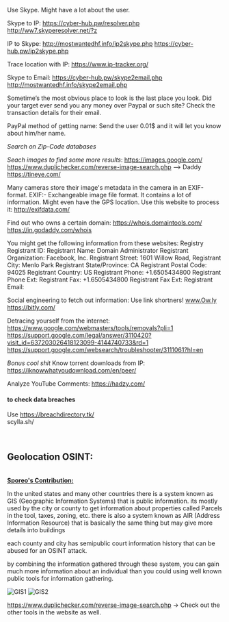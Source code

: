 Use Skype. Might have a lot about the user.

Skype to IP:
https://cyber-hub.pw/resolver.php
http://ww7.skyperesolver.net/?z

IP to Skype:
http://mostwantedhf.info/ip2skype.php
https://cyber-hub.pw/ip2skype.php

Trace location with IP:
https://www.ip-tracker.org/

Skype to Email:
https://cyber-hub.pw/skype2email.php
http://mostwantedhf.info/skype2email.php

Sometime’s the most obvious place to look is the last place you look.
Did your target ever send you any money over Paypal or such site?
Check the transaction details for their email.

PayPal method of getting name:
Send the user 0.01$ and it will let you know about him/her name.

*Search on Zip-Code databases*

*Seach images to find some more results*: 
https://images.google.com/
https://www.duplichecker.com/reverse-image-search.php --> Daddy
https://tineye.com/

Many cameras store their image's metadata in the camera in an EXIF-format.
EXIF:- Exchangeable image file format. It contains a lot of information.
Might even have the GPS location.
Use this website to process it:
http://exifdata.com/

Find out who owns a certain domain:
https://whois.domaintools.com/
https://in.godaddy.com/whois

You might get the following information from these websites:
Registry Registrant ID:
Registrant Name: Domain Administrator
Registrant Organization: Facebook, Inc.
Registrant Street: 1601 Willow Road,
Registrant City: Menlo Park
Registrant State/Province: CA
Registrant Postal Code: 94025
Registrant Country: US
Registrant Phone: +1.6505434800
Registrant Phone Ext:
Registrant Fax: +1.6505434800
Registrant Fax Ext:
Registrant Email: 

Social engineering to fetch out information: Use link shortners!
www.Ow.ly
https://bitly.com/

Detracing yourself from the internet:
https://www.google.com/webmasters/tools/removals?pli=1
https://support.google.com/legal/answer/3110420?visit_id=637203026418123099-4144740733&rd=1
https://support.google.com/websearch/troubleshooter/3111061?hl=en

*Bonus cool shit*
Know torrent downloads from IP:
https://iknowwhatyoudownload.com/en/peer/

Analyze YouTube Comments:
https://hadzy.com/

<h4>to check data breaches</h4>

Use https://breachdirectory.tk/
<br>scylla.sh/<br>

<br>
<h2>Geolocation OSINT:</h2><br>
<b><a href="https://github.com/Sporeo">Sporeo's Contribution:</a></b><br><p>
In the united states and many other countries there is a system known as GIS (Geographic Information Systems) that is public information. its mostly used by the city or county to get information about properties called Parcels in the tool, taxes, zoning, etc. 
there is also a system known as AIR (Address Information Resource) that is basically the same thing but may give more details into buildings

each county and city has semipublic court information history that can be abused for an OSINT attack.

by combining the information gathered through these system, you can gain much more information about an individual than you could
using well known public tools for information gathering.</p>

<img src="https://i.imgur.com/IbryUsk.png" alt="GIS1"/>

<img src="https://i.imgur.com/4BPamvP.png" alt="GIS2"/>


https://www.duplichecker.com/reverse-image-search.php -> Check out the other tools in the website as well.

